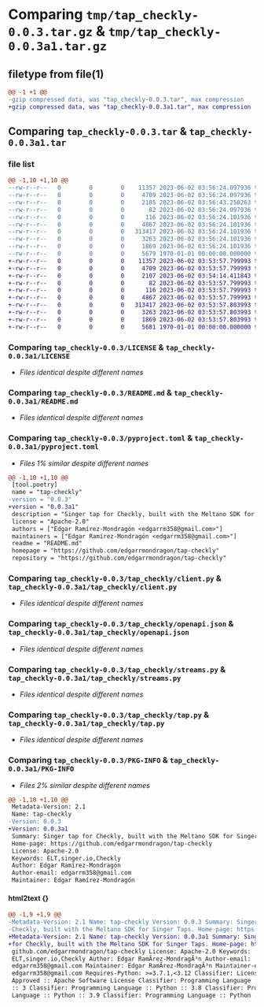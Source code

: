 # Comparing `tmp/tap_checkly-0.0.3.tar.gz` & `tmp/tap_checkly-0.0.3a1.tar.gz`

## filetype from file(1)

```diff
@@ -1 +1 @@
-gzip compressed data, was "tap_checkly-0.0.3.tar", max compression
+gzip compressed data, was "tap_checkly-0.0.3a1.tar", max compression
```

## Comparing `tap_checkly-0.0.3.tar` & `tap_checkly-0.0.3a1.tar`

### file list

```diff
@@ -1,10 +1,10 @@
--rw-r--r--   0        0        0    11357 2023-06-02 03:56:24.097936 tap_checkly-0.0.3/LICENSE
--rw-r--r--   0        0        0     4709 2023-06-02 03:56:24.097936 tap_checkly-0.0.3/README.md
--rw-r--r--   0        0        0     2105 2023-06-02 03:56:43.250263 tap_checkly-0.0.3/pyproject.toml
--rw-r--r--   0        0        0       82 2023-06-02 03:56:24.097936 tap_checkly-0.0.3/tap_checkly/__init__.py
--rw-r--r--   0        0        0      116 2023-06-02 03:56:24.101936 tap_checkly-0.0.3/tap_checkly/__main__.py
--rw-r--r--   0        0        0     4867 2023-06-02 03:56:24.101936 tap_checkly-0.0.3/tap_checkly/client.py
--rw-r--r--   0        0        0   313417 2023-06-02 03:56:24.101936 tap_checkly-0.0.3/tap_checkly/openapi.json
--rw-r--r--   0        0        0     3263 2023-06-02 03:56:24.101936 tap_checkly-0.0.3/tap_checkly/streams.py
--rw-r--r--   0        0        0     1869 2023-06-02 03:56:24.101936 tap_checkly-0.0.3/tap_checkly/tap.py
--rw-r--r--   0        0        0     5679 1970-01-01 00:00:00.000000 tap_checkly-0.0.3/PKG-INFO
+-rw-r--r--   0        0        0    11357 2023-06-02 03:53:57.799993 tap_checkly-0.0.3a1/LICENSE
+-rw-r--r--   0        0        0     4709 2023-06-02 03:53:57.799993 tap_checkly-0.0.3a1/README.md
+-rw-r--r--   0        0        0     2107 2023-06-02 03:54:14.411843 tap_checkly-0.0.3a1/pyproject.toml
+-rw-r--r--   0        0        0       82 2023-06-02 03:53:57.799993 tap_checkly-0.0.3a1/tap_checkly/__init__.py
+-rw-r--r--   0        0        0      116 2023-06-02 03:53:57.799993 tap_checkly-0.0.3a1/tap_checkly/__main__.py
+-rw-r--r--   0        0        0     4867 2023-06-02 03:53:57.799993 tap_checkly-0.0.3a1/tap_checkly/client.py
+-rw-r--r--   0        0        0   313417 2023-06-02 03:53:57.803993 tap_checkly-0.0.3a1/tap_checkly/openapi.json
+-rw-r--r--   0        0        0     3263 2023-06-02 03:53:57.803993 tap_checkly-0.0.3a1/tap_checkly/streams.py
+-rw-r--r--   0        0        0     1869 2023-06-02 03:53:57.803993 tap_checkly-0.0.3a1/tap_checkly/tap.py
+-rw-r--r--   0        0        0     5681 1970-01-01 00:00:00.000000 tap_checkly-0.0.3a1/PKG-INFO
```

### Comparing `tap_checkly-0.0.3/LICENSE` & `tap_checkly-0.0.3a1/LICENSE`

 * *Files identical despite different names*

### Comparing `tap_checkly-0.0.3/README.md` & `tap_checkly-0.0.3a1/README.md`

 * *Files identical despite different names*

### Comparing `tap_checkly-0.0.3/pyproject.toml` & `tap_checkly-0.0.3a1/pyproject.toml`

 * *Files 1% similar despite different names*

```diff
@@ -1,10 +1,10 @@
 [tool.poetry]
 name = "tap-checkly"
-version = "0.0.3"
+version = "0.0.3a1"
 description = "Singer tap for Checkly, built with the Meltano SDK for Singer Taps."
 license = "Apache-2.0"
 authors = ["Edgar Ramírez-Mondragón <edgarrm358@gmail.com>"]
 maintainers = ["Edgar Ramírez-Mondragón <edgarrm358@gmail.com>"]
 readme = "README.md"
 homepage = "https://github.com/edgarrmondragon/tap-checkly"
 repository = "https://github.com/edgarrmondragon/tap-checkly"
```

### Comparing `tap_checkly-0.0.3/tap_checkly/client.py` & `tap_checkly-0.0.3a1/tap_checkly/client.py`

 * *Files identical despite different names*

### Comparing `tap_checkly-0.0.3/tap_checkly/openapi.json` & `tap_checkly-0.0.3a1/tap_checkly/openapi.json`

 * *Files identical despite different names*

### Comparing `tap_checkly-0.0.3/tap_checkly/streams.py` & `tap_checkly-0.0.3a1/tap_checkly/streams.py`

 * *Files identical despite different names*

### Comparing `tap_checkly-0.0.3/tap_checkly/tap.py` & `tap_checkly-0.0.3a1/tap_checkly/tap.py`

 * *Files identical despite different names*

### Comparing `tap_checkly-0.0.3/PKG-INFO` & `tap_checkly-0.0.3a1/PKG-INFO`

 * *Files 2% similar despite different names*

```diff
@@ -1,10 +1,10 @@
 Metadata-Version: 2.1
 Name: tap-checkly
-Version: 0.0.3
+Version: 0.0.3a1
 Summary: Singer tap for Checkly, built with the Meltano SDK for Singer Taps.
 Home-page: https://github.com/edgarrmondragon/tap-checkly
 License: Apache-2.0
 Keywords: ELT,singer.io,Checkly
 Author: Edgar Ramírez-Mondragón
 Author-email: edgarrm358@gmail.com
 Maintainer: Edgar Ramírez-Mondragón
```

#### html2text {}

```diff
@@ -1,9 +1,9 @@
-Metadata-Version: 2.1 Name: tap-checkly Version: 0.0.3 Summary: Singer tap for
-Checkly, built with the Meltano SDK for Singer Taps. Home-page: https://
+Metadata-Version: 2.1 Name: tap-checkly Version: 0.0.3a1 Summary: Singer tap
+for Checkly, built with the Meltano SDK for Singer Taps. Home-page: https://
 github.com/edgarrmondragon/tap-checkly License: Apache-2.0 Keywords:
 ELT,singer.io,Checkly Author: Edgar RamÃ­rez-MondragÃ³n Author-email:
 edgarrm358@gmail.com Maintainer: Edgar RamÃ­rez-MondragÃ³n Maintainer-email:
 edgarrm358@gmail.com Requires-Python: >=3.7.1,<3.12 Classifier: License :: OSI
 Approved :: Apache Software License Classifier: Programming Language :: Python
 :: 3 Classifier: Programming Language :: Python :: 3.8 Classifier: Programming
 Language :: Python :: 3.9 Classifier: Programming Language :: Python :: 3.10
```

